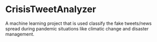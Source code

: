 # CrisisTweetAnalyzer
A machine learning project that is used classify the fake tweets/news spread during pandemic situations like climatic change and disaster management.

